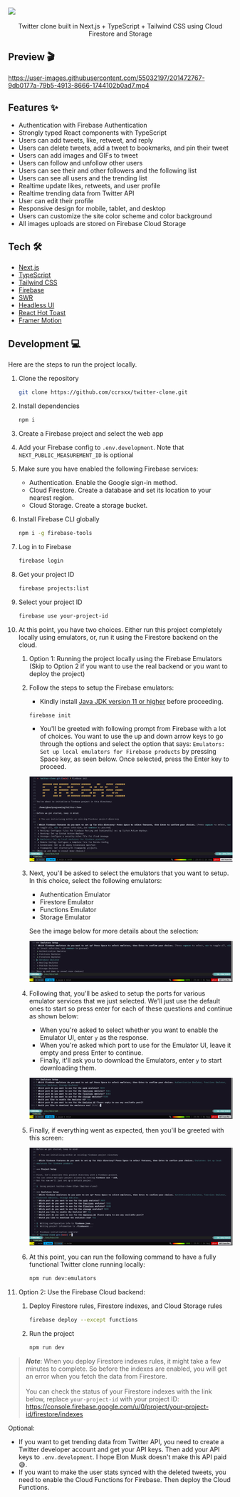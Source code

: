 <br />

![](/.github/assets/presentation.png)

<p align="center">
  Twitter clone built in Next.js + TypeScript + Tailwind CSS using Cloud Firestore and Storage
</p>

## Preview 🎬

https://user-images.githubusercontent.com/55032197/201472767-9db0177a-79b5-4913-8666-1744102b0ad7.mp4

## Features ✨

- Authentication with Firebase Authentication
- Strongly typed React components with TypeScript
- Users can add tweets, like, retweet, and reply
- Users can delete tweets, add a tweet to bookmarks, and pin their tweet
- Users can add images and GIFs to tweet
- Users can follow and unfollow other users
- Users can see their and other followers and the following list
- Users can see all users and the trending list
- Realtime update likes, retweets, and user profile
- Realtime trending data from Twitter API
- User can edit their profile
- Responsive design for mobile, tablet, and desktop
- Users can customize the site color scheme and color background
- All images uploads are stored on Firebase Cloud Storage

## Tech 🛠

- [Next.js](https://nextjs.org)
- [TypeScript](https://www.typescriptlang.org)
- [Tailwind CSS](https://tailwindcss.com)
- [Firebase](https://firebase.google.com)
- [SWR](https://swr.vercel.app)
- [Headless UI](https://headlessui.com)
- [React Hot Toast](https://react-hot-toast.com)
- [Framer Motion](https://framer.com)

## Development 💻

Here are the steps to run the project locally.

1. Clone the repository

   ```bash
   git clone https://github.com/ccrsxx/twitter-clone.git
   ```

1. Install dependencies

   ```bash
   npm i
   ```

1. Create a Firebase project and select the web app

1. Add your Firebase config to `.env.development`. Note that `NEXT_PUBLIC_MEASUREMENT_ID` is optional

1. Make sure you have enabled the following Firebase services:

   - Authentication. Enable the Google sign-in method.
   - Cloud Firestore. Create a database and set its location to your nearest region.
   - Cloud Storage. Create a storage bucket.

1. Install Firebase CLI globally

   ```bash
   npm i -g firebase-tools
   ```

1. Log in to Firebase

   ```bash
   firebase login
   ```

1. Get your project ID

   ```bash
   firebase projects:list
   ```

1. Select your project ID

   ```bash
   firebase use your-project-id
   ```

1. At this point, you have two choices. Either run this project completely locally using emulators, or, run it using the Firestore backend on the cloud.

   1. Option 1: Running the project locally using the Firebase Emulators (Skip to Option 2 if you want to use the real backend or you want to deploy the project)

   1. Follow the steps to setup the Firebase emulators:

      - Kindly install [Java JDK version 11 or higher](https://jdk.java.net/) before proceeding.

      ```bash
      firebase init
      ```

      - You'll be greeted with following prompt from Firebase with a lot of choices. You want to use the up and down arrow keys to go through the options and select the option that says: `Emulators: Set up local emulators for Firebase products` by pressing Space key, as seen below. Once selected, press the Enter key to proceed.

      ![](/.github/assets/emu_setup_1.png)

   1. Next, you'll be asked to select the emulators that you want to setup. In this choice, select the following emulators:

      - Authentication Emulator
      - Firestore Emulator
      - Functions Emulator
      - Storage Emulator

      See the image below for more details about the selection:

      ![](/.github/assets/emu_setup_2.png)

   1. Following that, you'll be asked to setup the ports for various emulator services that we just selected. We'll just use the default ones to start so press enter for each of these questions and continue as shown below:

      - When you're asked to select whether you want to enable the Emulator UI, enter `y` as the response.
      - When you're asked which port to use for the Emulator UI, leave it empty and press Enter to continue.
      - Finally, it'll ask you to download the Emulators, enter `y` to start downloading them.

      ![](/.github/assets/emu_setup_3.png)

   1. Finally, if everything went as expected, then you'll be greeted with this screen:

      ![](/.github/assets/emu_setup_4.png)

   1. At this point, you can run the following command to have a fully functional Twitter clone running locally:

      ```bash
      npm run dev:emulators
      ```

1. Option 2: Use the Firebase Cloud backend:

   1. Deploy Firestore rules, Firestore indexes, and Cloud Storage rules

      ```bash
      firebase deploy --except functions
      ```

   1. Run the project

      ```bash
      npm run dev
      ```

> **_Note_**: When you deploy Firestore indexes rules, it might take a few minutes to complete. So before the indexes are enabled, you will get an error when you fetch the data from Firestore.<br><br>You can check the status of your Firestore indexes with the link below, replace `your-project-id` with your project ID: https://console.firebase.google.com/u/0/project/your-project-id/firestore/indexes

Optional:

- If you want to get trending data from Twitter API, you need to create a Twitter developer account and get your API keys. Then add your API keys to `.env.development`. I hope Elon Musk doesn't make this API paid 😅.
- If you want to make the user stats synced with the deleted tweets, you need to enable the Cloud Functions for Firebase. Then deploy the Cloud Functions.
